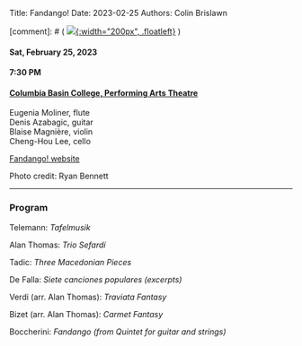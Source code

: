 Title: Fandango!
Date: 2023-02-25
Authors: Colin Brislawn
<!-- Banner: ./images/2022-2023/CanovaWinds-large.jpg
Bannerposition: top -->

[comment]: # ( [![ ]({filename}/images/2022-2023/BalourdetQuartet-400.jpg){:width="200px", .floatleft}]({filename}./BalourdetQuartet.md) )

#### Sat, February 25, 2023

#### 7:30 PM

#### [Columbia Basin College, Performing Arts Theatre](https://goo.gl/maps/BZDawJuNMRM2)

Eugenia Moliner, flute <br>
Denis Azabagic, guitar <br>
Blaise Magnière, violin <br>
Cheng-Hou Lee, cello

[Fandango! website](https://www.chambermuse.com/fandango)

Photo credit: Ryan Bennett

---

### Program

Telemann: *Tafelmusik*

Alan Thomas: *Trio Sefardí*

Tadic: *Three Macedonian Pieces*

De Falla: *Siete canciones populares (excerpts)*

Verdi (arr. Alan Thomas): *Traviata Fantasy*

Bizet (arr. Alan Thomas): *Carmet Fantasy*

Boccherini: *Fandango (from Quintet for guitar and strings)*

<!--
---

### Performer Biographies

[Axiom Brass bios (Word Document)]({attach}/2022-2023/Axiom bios.docx)

-->
